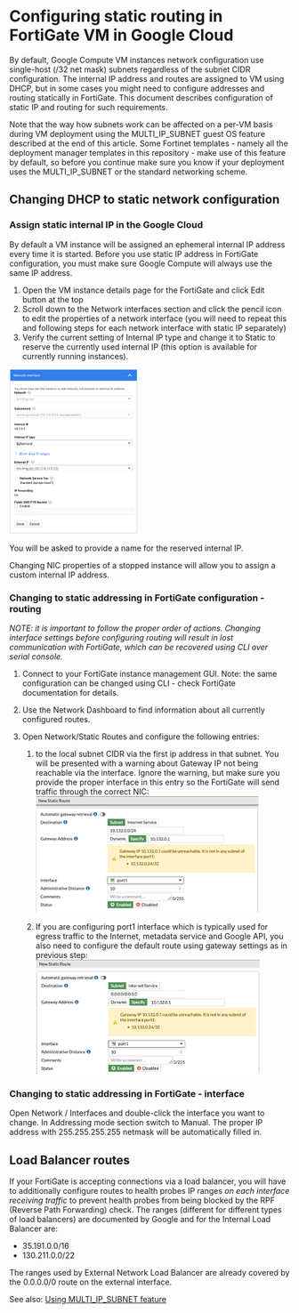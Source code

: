 # Configuring static routing in FortiGate VM in Google Cloud

By default, Google Compute VM instances network configuration use single-host (/32 net mask) subnets regardless of the subnet CIDR configuration. The internal IP address and routes are assigned to VM using DHCP, but in some cases you might need to configure addresses and routing statically in FortiGate. This document describes configuration of static IP and routing for such requirements.

Note that the way how subnets work can be affected on a per-VM basis during VM deployment using the MULTI_IP_SUBNET guest OS feature described at the end of this article. Some Fortinet templates - namely all the deployment manager templates in this repository - make use of this feature by default, so before you continue make sure you know if your deployment uses the MULTI_IP_SUBNET or the standard networking scheme.

## Changing DHCP to static network configuration

### Assign static internal IP in the Google Cloud

By default a VM instance will be assigned an ephemeral internal IP address every time it is started.  Before you use static IP address in FortiGate configuration, you must make sure Google Compute will always use the same IP address.

1.	Open the VM instance details page for the FortiGate and click Edit button at the top
2.	Scroll down to the Network interfaces section and click the pencil icon to edit the properties of a network interface (you will need to repeat this and following steps for each network interface with static IP separately)
3.	Verify the current setting of Internal IP type and change it to Static to reserve the currently used internal IP (this option is available for currently running instances).

![Network inteface screenshot](img/gcp-nic.png)

You will be asked to provide a name for the reserved internal IP.

Changing NIC properties of a stopped instance will allow you to assign a custom internal IP address.

### Changing to static addressing in FortiGate configuration - routing

*NOTE: it is important to follow the proper order of actions. Changing interface settings before configuring routing will result in lost communication with FortiGate, which can be recovered using CLI over serial console.*

1.	Connect to your FortiGate instance management GUI. Note: the same configuration can be changed using CLI - check FortiGate documentation for details.
2.	Use the Network Dashboard to find information about all currently configured routes.
3.	Open Network/Static Routes and configure the following entries:

    1.	to the local subnet CIDR via the first ip address in that subnet. You will be presented with a warning about Gateway IP not being reachable via the interface. Ignore the warning, but make sure you provide the proper interface in this entry so the FortiGate will send traffic through the correct NIC:  
    ![](img/fgt-static-route-warning.png)

    1.	If you are configuring port1 interface which is typically used for egress traffic to the Internet, metadata service and Google API, you also need to configure the default route using gateway settings as in previous step:  
    ![](img/fgt-new-static-route-default.png)


### Changing to static addressing in FortiGate - interface

Open Network / Interfaces and double-click the interface you want to change. In Addressing mode section switch to Manual. The proper IP address with 255.255.255.255 netmask will be automatically filled in.

## Load Balancer routes

If your FortiGate is accepting connections via a load balancer, you will have to additionally configure routes to health probes IP ranges *on each interface receiving traffic* to prevent health probes from being blocked by the RPF (Reverse Path Forwarding) check. The ranges (different for different types of load balancers) are documented by Google and for the Internal Load Balancer are:
-	35.191.0.0/16
-	130.211.0.0/22

The ranges used by External Network Load Balancer are already covered by the 0.0.0.0/0 route on the external interface.

See also: [Using MULTI_IP_SUBNET feature](multi_ip_subnet.md)
